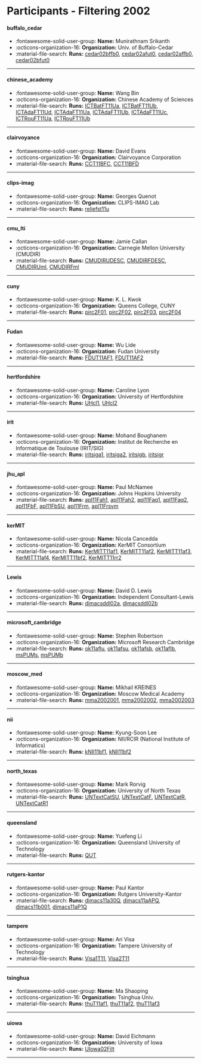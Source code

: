 # Participants - Filtering 2002 

#### buffalo_cedar
 - :fontawesome-solid-user-group: **Name:** Munirathnam Srikanth
 - :octicons-organization-16: **Organization:** Univ. of Buffalo-Cedar
 - :material-file-search: **Runs:** [cedar02bffb0](./runs.md#cedar02bffb0), [cedar02afut0](./runs.md#cedar02afut0), [cedar02affb0](./runs.md#cedar02affb0), [cedar02bfut0](./runs.md#cedar02bfut0)

---
#### chinese_academy
 - :fontawesome-solid-user-group: **Name:** Wang Bin
 - :octicons-organization-16: **Organization:** Chinese Academy of Sciences
 - :material-file-search: **Runs:** [ICTBatFT11Ua](./runs.md#ictbatft11ua), [ICTBatFT11Ub](./runs.md#ictbatft11ub), [ICTAdaFT11Ud](./runs.md#ictadaft11ud), [ICTAdaFT11Ua](./runs.md#ictadaft11ua), [ICTAdaFT11Ub](./runs.md#ictadaft11ub), [ICTAdaFT11Uc](./runs.md#ictadaft11uc), [ICTRouFT11Ua](./runs.md#ictrouft11ua), [ICTRouFT11Ub](./runs.md#ictrouft11ub)

---
#### clairvoyance
 - :fontawesome-solid-user-group: **Name:** David Evans
 - :octicons-organization-16: **Organization:** Clairvoyance Corporation
 - :material-file-search: **Runs:** [CCT11BFC](./runs.md#cct11bfc), [CCT11BFD](./runs.md#cct11bfd)

---
#### clips-imag
 - :fontawesome-solid-user-group: **Name:** Georges Quenot
 - :octicons-organization-16: **Organization:** CLIPS-IMAG Lab
 - :material-file-search: **Runs:** [reliefst11u](./runs.md#reliefst11u)

---
#### cmu_lti
 - :fontawesome-solid-user-group: **Name:** Jamie Callan
 - :octicons-organization-16: **Organization:** Carnegie Mellon University (CMUDIR)
 - :material-file-search: **Runs:** [CMUDIRUDESC](./runs.md#cmudirudesc), [CMUDIRFDESC](./runs.md#cmudirfdesc), [CMUDIRUml](./runs.md#cmudiruml), [CMUDIRFml](./runs.md#cmudirfml)

---
#### cuny
 - :fontawesome-solid-user-group: **Name:** K. L. Kwok
 - :octicons-organization-16: **Organization:** Queens College, CUNY
 - :material-file-search: **Runs:** [pirc2F01](./runs.md#pirc2f01), [pirc2F02](./runs.md#pirc2f02), [pirc2F03](./runs.md#pirc2f03), [pirc2F04](./runs.md#pirc2f04)

---
#### Fudan
 - :fontawesome-solid-user-group: **Name:** Wu Lide
 - :octicons-organization-16: **Organization:** Fudan University
 - :material-file-search: **Runs:** [FDUT11AF1](./runs.md#fdut11af1), [FDUT11AF2](./runs.md#fdut11af2)

---
#### hertfordshire
 - :fontawesome-solid-user-group: **Name:** Caroline Lyon
 - :octicons-organization-16: **Organization:** University of Hertfordshire
 - :material-file-search: **Runs:** [UHcl1](./runs.md#uhcl1), [UHcl2](./runs.md#uhcl2)

---
#### irit
 - :fontawesome-solid-user-group: **Name:** Mohand Boughanem
 - :octicons-organization-16: **Organization:** Institut de Recherche en Informatique de Toulouse (IRIT/SIG)
 - :material-file-search: **Runs:** [iritsiga1](./runs.md#iritsiga1), [iritsiga2](./runs.md#iritsiga2), [iritsigb](./runs.md#iritsigb), [iritsigr](./runs.md#iritsigr)

---
#### jhu_apl
 - :fontawesome-solid-user-group: **Name:** Paul McNamee
 - :octicons-organization-16: **Organization:** Johns Hopkins University
 - :material-file-search: **Runs:** [apl11Fah1](./runs.md#apl11fah1), [apl11Fah2](./runs.md#apl11fah2), [apl11Faq1](./runs.md#apl11faq1), [apl11Faq2](./runs.md#apl11faq2), [apl11FbF](./runs.md#apl11fbf), [apl11FbSU](./runs.md#apl11fbsu), [apl11Frm](./runs.md#apl11frm), [apl11Frsvm](./runs.md#apl11frsvm)

---
#### kerMIT
 - :fontawesome-solid-user-group: **Name:** Nicola Cancedda
 - :octicons-organization-16: **Organization:** KerMIT Consortium
 - :material-file-search: **Runs:** [KerMITT11af1](./runs.md#kermitt11af1), [KerMITT11af2](./runs.md#kermitt11af2), [KerMITT11af3](./runs.md#kermitt11af3), [KerMITT11af4](./runs.md#kermitt11af4), [KerMITT11bf2](./runs.md#kermitt11bf2), [KerMITT11rr2](./runs.md#kermitt11rr2)

---
#### Lewis
 - :fontawesome-solid-user-group: **Name:** David D. Lewis
 - :octicons-organization-16: **Organization:** Independent Consultant-Lewis
 - :material-file-search: **Runs:** [dimacsddl02a](./runs.md#dimacsddl02a), [dimacsddl02b](./runs.md#dimacsddl02b)

---
#### microsoft_cambridge
 - :fontawesome-solid-user-group: **Name:** Stephen Robertson
 - :octicons-organization-16: **Organization:** Microsoft Research Cambridge
 - :material-file-search: **Runs:** [ok11aflu](./runs.md#ok11aflu), [ok11afsu](./runs.md#ok11afsu), [ok11afsb](./runs.md#ok11afsb), [ok11aflb](./runs.md#ok11aflb), [msPUMs](./runs.md#mspums), [msPUMb](./runs.md#mspumb)

---
#### moscow_med
 - :fontawesome-solid-user-group: **Name:** Mikhail KREINES
 - :octicons-organization-16: **Organization:** Moscow Medical Academy
 - :material-file-search: **Runs:** [mma2002001](./runs.md#mma2002001), [mma2002002](./runs.md#mma2002002), [mma2002003](./runs.md#mma2002003)

---
#### nii
 - :fontawesome-solid-user-group: **Name:** Kyung-Soon Lee
 - :octicons-organization-16: **Organization:** NII/RCIR (National Institute of Informatics)
 - :material-file-search: **Runs:** [kNII11bf1](./runs.md#knii11bf1), [kNII11bf2](./runs.md#knii11bf2)

---
#### north_texas
 - :fontawesome-solid-user-group: **Name:** Mark Rorvig
 - :octicons-organization-16: **Organization:** University of North Texas
 - :material-file-search: **Runs:** [UNTextCatSU](./runs.md#untextcatsu), [UNTextCatF](./runs.md#untextcatf), [UNTextCatR](./runs.md#untextcatr), [UNTextCatR1](./runs.md#untextcatr1)

---
#### queensland
 - :fontawesome-solid-user-group: **Name:** Yuefeng Li
 - :octicons-organization-16: **Organization:** Queensland University of Technology
 - :material-file-search: **Runs:** [QUT](./runs.md#qut)

---
#### rutgers-kantor
 - :fontawesome-solid-user-group: **Name:** Paul Kantor
 - :octicons-organization-16: **Organization:** Rutgers University-Kantor
 - :material-file-search: **Runs:** [dimacs11a30Q](./runs.md#dimacs11a30q), [dimacs11aAPQ](./runs.md#dimacs11aapq), [dimacs11b001](./runs.md#dimacs11b001), [dimacs11aP1Q](./runs.md#dimacs11ap1q)

---
#### tampere
 - :fontawesome-solid-user-group: **Name:** Ari Visa
 - :octicons-organization-16: **Organization:** Tampere University of Technology
 - :material-file-search: **Runs:** [Visa1T11](./runs.md#visa1t11), [Visa2T11](./runs.md#visa2t11)

---
#### tsinghua
 - :fontawesome-solid-user-group: **Name:** Ma Shaoping
 - :octicons-organization-16: **Organization:** Tsinghua Univ.
 - :material-file-search: **Runs:** [thuT11af1](./runs.md#thut11af1), [thuT11af2](./runs.md#thut11af2), [thuT11af3](./runs.md#thut11af3)

---
#### uiowa
 - :fontawesome-solid-user-group: **Name:** David Eichmann
 - :octicons-organization-16: **Organization:** University of Iowa
 - :material-file-search: **Runs:** [UIowa02Filt](./runs.md#uiowa02filt)

---
